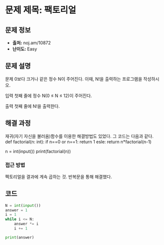 # 문제 제목: 팩토리얼

## 문제 정보

- **출처:** noj.am/10872
- **난이도:** Easy

## 문제 설명

문제
0보다 크거나 같은 정수 N이 주어진다. 이때, N!을 출력하는 프로그램을 작성하시오.

입력
첫째 줄에 정수 N(0 ≤ N ≤ 12)이 주어진다.

출력
첫째 줄에 N!을 출력한다.

## 해결 과정

재귀(자기 자신을 불러옴)함수를 이용한 해결방법도 있었다. 그 코드는 다음과 같다.
def factorial(n: int):
if n==0 or n==1:
return 1
esle:
return n\*factorial(n-1)

n = int(input())
print(factorial(n))

### 접근 방법

펙토리얼을 결과에 계속 곱하는 것. 반복문을 통해 해결했다.

## 코드

```python
N = int(input())
answer = 1
i = 1
while i <= N:
    answer *= i
    i += 1

print(answer)
```
